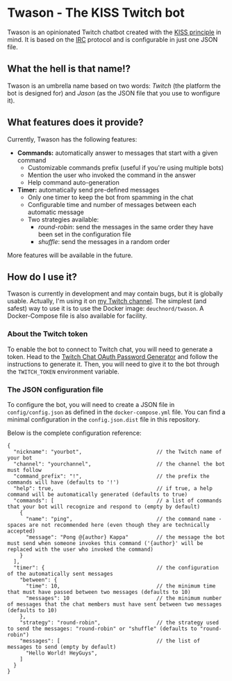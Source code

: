 # Twason - The KISS Twitch bot

Twason is an opinionated Twitch chatbot created with the [KISS principle](https://en.wikipedia.org/wiki/KISS_principle) in mind.
It is based on the [IRC](https://en.wikipedia.org/wiki/Internet_Relay_Chat) protocol and is configurable in just one JSON file.

## What the hell is that name!?

Twason is an umbrella name based on two words: _Twitch_ (the platform the bot is designed for) and _Jason_ (as the JSON file that you use to wonfigure it).

## What features does it provide?

Currently, Twason has the following features:

- **Commands:** automatically answer to messages that start with a given command
    - Customizable commands prefix (useful if you're using multiple bots)
    - Mention the user who invoked the command in the answer
    - Help command auto-generation
- **Timer:** automatically send pre-defined messages
    - Only one timer to keep the bot from spamming in the chat
    - Configurable time and number of messages between each automatic message
    - Two strategies available:
        - _round-robin_: send the messages in the same order they have been set in the configuration file
        - _shuffle_: send the messages in a random order

More features will be available in the future.

## How do I use it?

Twason is currently in development and may contain bugs, but it is globally usable. Actually, I'm using it on [my Twitch channel](https://twitch.tv/jdeuchnord).
The simplest (and safest) way to use it is to use the Docker image: `deuchnord/twason`.
A Docker-Compose file is also available for facility.

### About the Twitch token

To enable the bot to connect to Twitch chat, you will need to generate a token. Head to the [Twitch Chat OAuth Password Generator](https://twitchapps.com/tmi/) and follow the instructions to generate it.
Then, you will need to give it to the bot through the `TWITCH_TOKEN` environment variable.

### The JSON configuration file

To configure the bot, you will need to create a JSON file in `config/config.json` as defined in the `docker-compose.yml` file.
You can find a minimal configuration in the `config.json.dist` file in this repository.

Below is the complete configuration reference:

```json5
{
  "nickname": "yourbot",                        // the Twitch name of your bot
  "channel": "yourchannel",                     // the channel the bot must follow
  "command_prefix": "!",                        // the prefix the commands will have (defaults to '!')
  "help": true,                                 // if true, a help command will be automatically generated (defaults to true)
  "commands": [                                 // a list of commands that your bot will recognize and respond to (empty by default)
    {
      "name": "ping",                           // the command name - spaces are not recommended here (even though they are technically accepted)
      "message": "Pong @{author} Kappa"         // the message the bot must send when someone invokes this command ('{author}' will be replaced with the user who invoked the command)
    }
  ],
  "timer": {                                    // the configuration of the automatically sent messages
    "between": {
      "time": 10,                               // the minimum time that must have passed between two messages (defaults to 10)
      "messages": 10                            // the minimum number of messages that the chat members must have sent between two messages (defaults to 10)
    },
    "strategy": "round-robin",                  // the strategy used to send the messages: "round-robin" or "shuffle" (defaults to "round-robin")
    "messages": [                               // the list of messages to send (empty by default)
      "Hello World! HeyGuys",
    ]
  }
}
```
